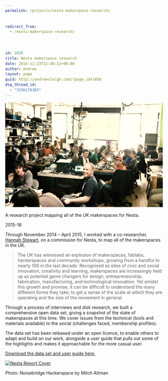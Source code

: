 ```yaml
---
permalink: /projects/nesta-makerspace-research/


redirect_from:
  - /nesta-makerspace-research/



id: 1856
title: Nesta makerspace research
date: 2014-11-23T22:48:11+00:00
author: Andrew
layout: page
guid: http://andrewsleigh.com/?page_id=1856
dsq_thread_id:
  - "3256176383"
---
```

<img src="/assets/2014/11/noisebridge.jpg" alt="Noisebridge"     class="size-full wp-image-1850" style="-webkit-filter: grayscale(100%);-moz-filter: grayscale(100%);filter: grayscale(100%);  -webkit-filter:sepia(50%); filter:sepia(50%);" />

A research project mapping all of the UK makerspaces for Nesta.

<span class="label">2015-16</span>

<!--more-->

Through November 2014 – April 2015, I worked with a co-researcher, [Hannah Stewart](https://twitter.com/Freerange_Inc), on a commission for Nesta, to map all of the makerspaces in the UK. 

> The UK has witnessed an explosion of makerspaces, fablabs, hackerspaces and community workshops, growing from a handful to nearly 100 in the last decade. Recognised as sites of civic and social innovation, creativity and learning, makerspaces are increasingly held up as potential game changers for design, entrepreneurship, fabrication, manufacturing, and technological innovation. Yet amidst this growth and promise, it can be difficult to understand the many different forms they take; to get a sense of the scale at which they are operating and the size of the movement in general.

Through a process of interviews and disk research, we built a comprehensive open data set, giving a snapshot of the state of makerspaces at this time. We cover issues from the technical (tools and materials available) to the social (challenges faced, membership profiles). 

The data set has been released under an open licence, to enable others to adapt and build on our work, alongside a user guide that pulls out some of the highlights and makes it approachable for the more casual user. 

[Download the data set and user guide here.](http://www.nesta.org.uk/publications/open-dataset-uk-makerspaces-users-guide)

[<img src="/assets/2014/11/nesta-report-cover-1024x671.png" alt="Nesta Report Cover"     class="aligncenter size-large wp-image-1891" />](http://www.nesta.org.uk/publications/open-dataset-uk-makerspaces-users-guide)

Photo: Noisebridge Hackerspace by Mitch Altman